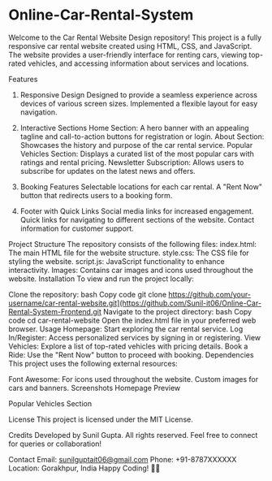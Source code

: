 # Online-Car-Rental-System

Welcome to the Car Rental Website Design repository! This project is a fully responsive car rental website created using HTML, CSS, and JavaScript. The website provides a user-friendly interface for renting cars, viewing top-rated vehicles, and accessing information about services and locations.

Features
1. Responsive Design
Designed to provide a seamless experience across devices of various screen sizes.
Implemented a flexible layout for easy navigation.

3. Interactive Sections
Home Section: A hero banner with an appealing tagline and call-to-action buttons for registration or login.
About Section: Showcases the history and purpose of the car rental service.
Popular Vehicles Section: Displays a curated list of the most popular cars with ratings and rental pricing.
Newsletter Subscription: Allows users to subscribe for updates on the latest news and offers.

5. Booking Features
Selectable locations for each car rental.
A "Rent Now" button that redirects users to a booking form.

7. Footer with Quick Links
Social media links for increased engagement.
Quick links for navigating to different sections of the website.
Contact information for customer support.

Project Structure
The repository consists of the following files:
index.html: The main HTML file for the website structure.
style.css: The CSS file for styling the website.
script.js: JavaScript functionality to enhance interactivity.
Images: Contains car images and icons used throughout the website.
Installation
To view and run the project locally:

Clone the repository:
bash
Copy code
git clone https://github.com/your-username/car-rental-website.git](https://github.com/Sunil-it06/Online-Car-Rental-System-Frontend.git
Navigate to the project directory:
bash
Copy code
cd car-rental-website
Open the index.html file in your preferred web browser.
Usage
Homepage: Start exploring the car rental service.
Log In/Register: Access personalized services by signing in or registering.
View Vehicles: Explore a list of top-rated vehicles with pricing details.
Book a Ride: Use the "Rent Now" button to proceed with booking.
Dependencies
This project uses the following external resources:

Font Awesome: For icons used throughout the website.
Custom images for cars and banners.
Screenshots
Homepage Preview

Popular Vehicles Section


License
This project is licensed under the MIT License.

Credits
Developed by Sunil Gupta. All rights reserved.
Feel free to connect for queries or collaboration!

Contact
Email: sunilguptait06@gmail.com
Phone: +91-8787XXXXXX
Location: Gorakhpur, India
Happy Coding! 🚗💨
